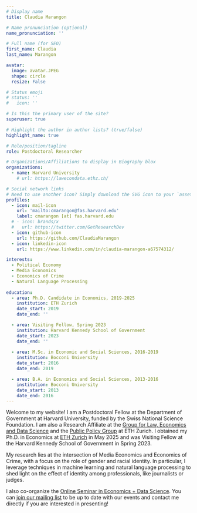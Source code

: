 ```yaml
---
# Display name
title: Claudia Marangon

# Name pronunciation (optional)
name_pronunciation: ''

# Full name (for SEO)
first_name: Claudia
last_name: Marangon

avatar:
  image: avatar.JPEG
  shape: circle
  resize: False

# Status emoji
# status: ''
#   icon: ''

# Is this the primary user of the site?
superuser: true

# Highlight the author in author lists? (true/false)
highlight_name: true

# Role/position/tagline
role: Postdoctoral Researcher

# Organizations/Affiliations to display in Biography blox
organizations:
  - name: Harvard University
    # url: https://lawecondata.ethz.ch/

# Social network links
# Need to use another icon? Simply download the SVG icon to your `assets/media/icons/` folder.
profiles:
  - icon: mail-icon
    url: 'mailto:cmarangon@fas.harvard.edu'
    label: cmarangon [at] fas.harvard.edu
  # - icon: brands/x
  #   url: https://twitter.com/GetResearchDev
  - icon: github-icon
    url: https://github.com/ClaudiaMarangon
  - icon: linkedin-icon
    url: https://www.linkedin.com/in/claudia-marangon-a67574312/

interests:
  - Political Economy
  - Media Economics
  - Economics of Crime
  - Natural Language Processing
  
education:
  - area: Ph.D. Candidate in Economics, 2019-2025
    institution: ETH Zurich
    date_start: 2019
    date_end: ''

  - area: Visiting Fellow, Spring 2023
    institution: Harvard Kennedy School of Government
    date_start: 2023
    date_end: ''
    
  - area: M.Sc. in Economic and Social Sciences, 2016-2019
    institution: Bocconi University
    date_start: 2016
    date_end: 2019

  - area: B.A. in Economics and Social Sciences, 2013-2016
    institution: Bocconi University
    date_start: 2013
    date_end: 2016
---
```


 Welcome to my website! I am a Postdoctoral Fellow at the Department of Government at Harvard University, funded by the Swiss National Science Foundation. I am also a Research Affiliate at the <a href="https://lawecondata.ethz.ch/"> Group for Law, Economics and Data Science</a> and the <a href="https://pp.ethz.ch/"> Public Policy Group</a> at ETH Zurich. I obtained my Ph.D. in Economics at <a href="https://lawecondata.ethz.ch/">ETH Zurich</a> in May 2025 and was Visiting Fellow at the Harvard Kennedy School of Government in Spring 2023. 

 My research lies at the intersection of Media Economics and Economics of Crime, with a focus on the role of gender and racial identity. In particular, I leverage techniques in machine learning and natural language processing to shed light on the effect of identity among professionals, like journalists or judges.

 I also co-organize the <a href="https://econ-ds-seminar.github.io/econ-datascience-seminar/#home">Online Seminar in Economics + Data Science</a>. You can <a href="https://sympa.ethz.ch/sympa/subscribe/econ.data.sci.online.seminar?previous_action=info">join our mailing list</a> to be up to date with our events and contact me directly if you are interested in presenting! 


